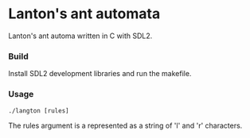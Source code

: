 # Lanton's ant automata
Lanton's ant automa written in C with SDL2.
### Build
Install SDL2 development libraries and run the makefile.
### Usage
```
./langton [rules]
```
The rules argument is a represented as a string of 'l' and 'r' characters.
